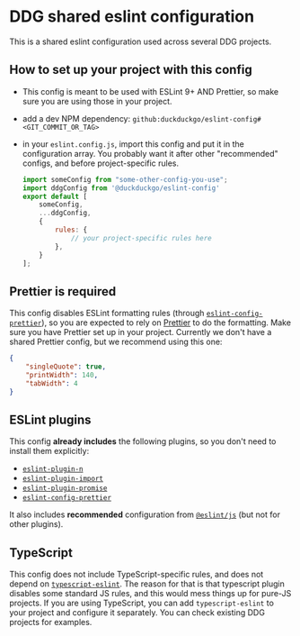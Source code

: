 # DDG shared eslint configuration

This is a shared eslint configuration used across several DDG projects.

## How to set up your project with this config

- This config is meant to be used with ESLint 9+ AND Prettier, so make sure you are using those in your project.
- add a dev NPM dependency: `github:duckduckgo/eslint-config#<GIT_COMMIT_OR_TAG>`
- in your `eslint.config.js`, import this config and put it in the configuration array. You probably want it after other "recommended" configs, and before project-specific rules.

  ```js
  import someConfig from "some-other-config-you-use";
  import ddgConfig from '@duckduckgo/eslint-config'
  export default [
      someConfig,
      ...ddgConfig,
      {
          rules: {
              // your project-specific rules here
          },
      }
  ];
  ```

## Prettier is required
This config disables ESLint formatting rules (through [`eslint-config-prettier`](https://github.com/prettier/eslint-config-prettier/)), so you are expected to rely on [Prettier](https://prettier.io/) to do the formatting. Make sure you have Prettier set up in your project.
Currently we don't have a shared Prettier config, but we recommend using this one:
```json
{
    "singleQuote": true,
    "printWidth": 140,
    "tabWidth": 4
}
```

## ESLint plugins
This config **already includes** the following plugins, so you don't need to install them explicitly:
- [`eslint-plugin-n`](https://github.com/eslint-community/eslint-plugin-n)
- [`eslint-plugin-import`](https://github.com/import-js/eslint-plugin-import)
- [`eslint-plugin-promise`](https://github.com/eslint-community/eslint-plugin-promise)
- [`eslint-config-prettier`](https://github.com/prettier/eslint-config-prettier/)

It also includes **recommended** configuration from [`@eslint/js`](https://www.npmjs.com/package/@eslint/js) (but not for other plugins).

## TypeScript
This config does not include TypeScript-specific rules, and does not depend on [`typescript-eslint`](https://typescript-eslint.io/). The reason for that is that typescript plugin disables some standard JS rules, and this would mess things up for pure-JS projects. If you are using TypeScript, you can add `typescript-eslint` to your project and configure it separately. You can check existing DDG projects for examples.
